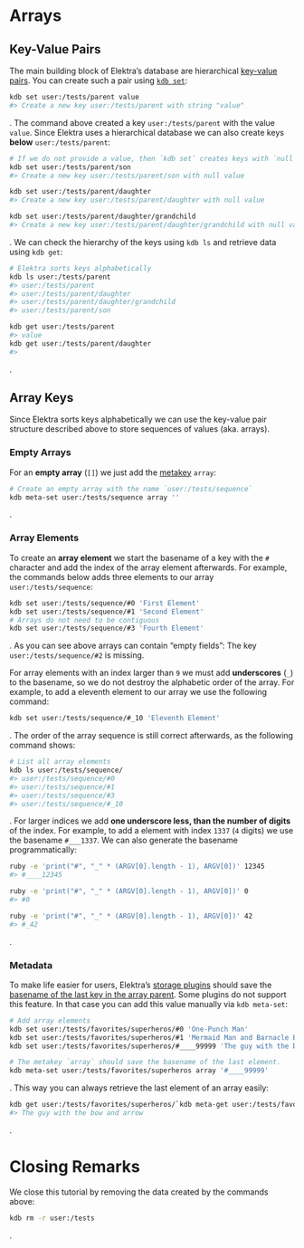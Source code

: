 # Arrays

## Key-Value Pairs

The main building block of Elektra’s database are hierarchical [key-value pairs](https://en.wikipedia.org/wiki/Key-value_database). You can create such a pair using [`kdb set`](../help/kdb-set.md):

```sh
kdb set user:/tests/parent value
#> Create a new key user:/tests/parent with string "value"
```

. The command above created a key `user:/tests/parent` with the value `value`. Since Elektra uses a hierarchical database we can also create keys **below** `user:/tests/parent`:

```sh
# If we do not provide a value, then `kdb set` creates keys with `null` values.
kdb set user:/tests/parent/son
#> Create a new key user:/tests/parent/son with null value

kdb set user:/tests/parent/daughter
#> Create a new key user:/tests/parent/daughter with null value

kdb set user:/tests/parent/daughter/grandchild
#> Create a new key user:/tests/parent/daughter/grandchild with null value
```

. We can check the hierarchy of the keys using `kdb ls` and retrieve data using `kdb get`:

```sh
# Elektra sorts keys alphabetically
kdb ls user:/tests/parent
#> user:/tests/parent
#> user:/tests/parent/daughter
#> user:/tests/parent/daughter/grandchild
#> user:/tests/parent/son

kdb get user:/tests/parent
#> value
kdb get user:/tests/parent/daughter
#>
```

.

## Array Keys

Since Elektra sorts keys alphabetically we can use the key-value pair structure described above to store sequences of values (aka. arrays).

### Empty Arrays

For an **empty array** (`[]`) we just add the [metakey](../help/elektra-metadata.md) `array`:

```sh
# Create an empty array with the name `user:/tests/sequence`
kdb meta-set user:/tests/sequence array ''
```

.

### Array Elements

To create an **array element** we start the basename of a key with the `#` character and add the index of the array element afterwards. For example, the commands below adds three elements to our array `user:/tests/sequence`:

```sh
kdb set user:/tests/sequence/#0 'First Element'
kdb set user:/tests/sequence/#1 'Second Element'
# Arrays do not need to be contiguous
kdb set user:/tests/sequence/#3 'Fourth Element'
```

. As you can see above arrays can contain “empty fields”: The key `user:/tests/sequence/#2` is missing.

For array elements with an index larger than `9` we must add **underscores** (`_`) to the basename, so we do not destroy the alphabetic order of the array. For example, to add a eleventh element to our array we use the following command:

```sh
kdb set user:/tests/sequence/#_10 'Eleventh Element'
```

. The order of the array sequence is still correct afterwards, as the following command shows:

```sh
# List all array elements
kdb ls user:/tests/sequence/
#> user:/tests/sequence/#0
#> user:/tests/sequence/#1
#> user:/tests/sequence/#3
#> user:/tests/sequence/#_10
```

. For larger indices we add **one underscore less, than the number of digits** of the index. For example, to add a element with index `1337` (`4` digits) we use the basename `#___1337`. We can also generate the basename programmatically:

```bash
ruby -e 'print("#", "_" * (ARGV[0].length - 1), ARGV[0])' 12345
#> #____12345

ruby -e 'print("#", "_" * (ARGV[0].length - 1), ARGV[0])' 0
#> #0

ruby -e 'print("#", "_" * (ARGV[0].length - 1), ARGV[0])' 42
#> #_42
```

.

### Metadata

To make life easier for users, Elektra’s [storage plugins](plugins.md) should save the [basename of the last key in the array parent](../decisions/array.md). Some plugins do not support this feature. In that case you can add this value manually via `kdb meta-set`:

```sh
# Add array elements
kdb set user:/tests/favorites/superheros/#0 'One-Punch Man'
kdb set user:/tests/favorites/superheros/#1 'Mermaid Man and Barnacle Boy'
kdb set user:/tests/favorites/superheros/#____99999 'The guy with the bow and arrow'

# The metakey `array` should save the basename of the last element.
kdb meta-set user:/tests/favorites/superheros array '#____99999'
```

. This way you can always retrieve the last element of an array easily:

```sh
kdb get user:/tests/favorites/superheros/`kdb meta-get user:/tests/favorites/superheros array`
#> The guy with the bow and arrow
```

.

# Closing Remarks

We close this tutorial by removing the data created by the commands above:

```sh
kdb rm -r user:/tests
```

.

